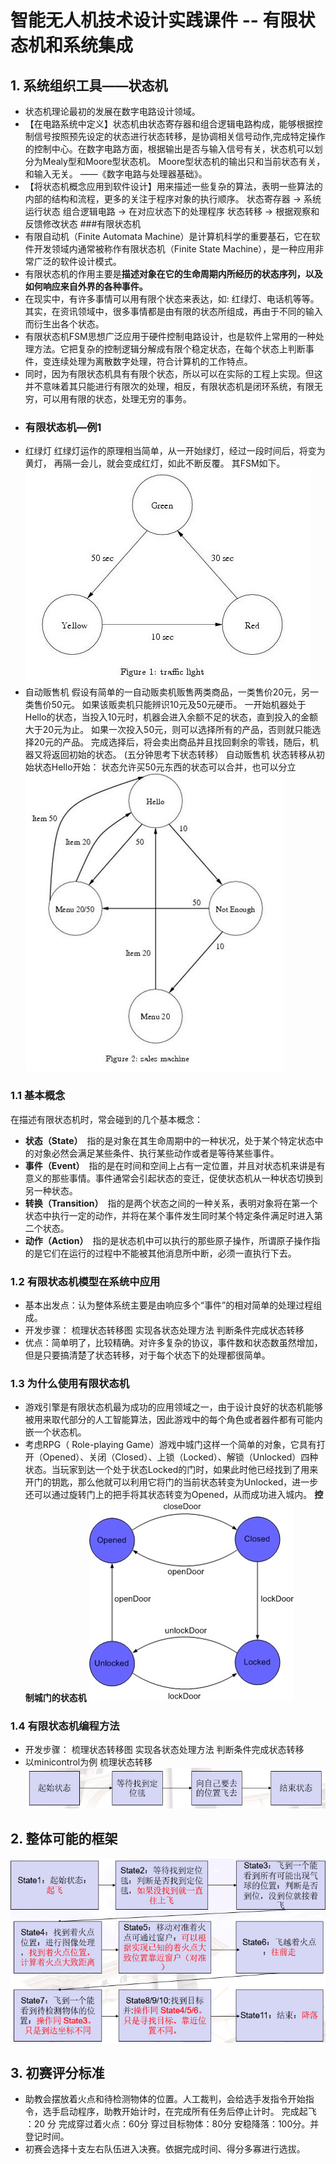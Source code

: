 # 智能无人机技术设计实践课件 -- 有限状态机和系统集成


## 1. 系统组织工具——状态机

- 状态机理论最初的发展在数字电路设计领域。
- 【在电路系统中定义】状态机由状态寄存器和组合逻辑电路构成，能够根据控制信号按照预先设定的状态进行状态转移，是协调相关信号动作,完成特定操作的控制中心。在数字电路方面，根据输出是否与输入信号有关，状态机可以划分为Mealy型和Moore型状态机。 Moore型状态机的输出只和当前状态有关，和输入无关。 ——《数字电路与处理器基础》。
- 【将状态机概念应用到软件设计】用来描述一些复杂的算法，表明一些算法的内部的结构和流程，更多的关注于程序对象的执行顺序。
状态寄存器 -> 系统运行状态
组合逻辑电路 -> 在对应状态下的处理程序
状态转移 -> 根据观察和反馈修改状态
###有限状态机
- 有限自动机（Finite Automata Machine）是计算机科学的重要基石，它在软件开发领域内通常被称作有限状态机（Finite State Machine），是一种应用非常广泛的软件设计模式。
- 有限状态机的作用主要是**描述对象在它的生命周期内所经历的状态序列，以及如何响应来自外界的各种事件。**
- 在现实中，有许多事情可以用有限个状态来表达，如: 红绿灯、电话机等等。 其实，在资讯领域中，很多事情都是由有限的状态所组成，再由于不同的输入而衍生出各个状态。 
- 有限状态机FSM思想广泛应用于硬件控制电路设计，也是软件上常用的一种处理方法。它把复杂的控制逻辑分解成有限个稳定状态，在每个状态上判断事件，变连续处理为离散数字处理，符合计算机的工作特点。
- 同时，因为有限状态机具有有限个状态，所以可以在实际的工程上实现。但这并不意味着其只能进行有限次的处理，相反，有限状态机是闭环系统，有限无穷，可以用有限的状态，处理无穷的事务。
- ### 有限状态机—例1
- 红绿灯
红绿灯运作的原理相当简单，从一开始绿灯，经过一段时间后，将变为黄灯， 再隔一会儿，就会变成红灯，如此不断反覆。 其FSM如下。 
![图片15](./figure/图片40.jpg)
- 自动贩售机
假设有简单的一自动贩卖机贩售两类商品，一类售价20元，另一类售价50元。 如果该贩卖机只能辨识10元及50元硬币。 一开始机器处于Hello的状态，当投入10元时，机器会进入余额不足的状态，直到投入的金额大于20元为止。 如果一次投入50元，则可以选择所有的产品，否则就只能选择20元的产品。 完成选择后，将会卖出商品并且找回剩余的零钱，随后，机器又将返回初始的状态。 (五分钟思考下状态转移）
自动贩售机
状态转移从初始状态Hello开始：
状态允许买50元东西的状态可以合并，也可以分立
![图片15](./figure/图片41.jpg)
### 1.1 基本概念
在描述有限状态机时，常会碰到的几个基本概念：
- **状态（State）**　指的是对象在其生命周期中的一种状况，处于某个特定状态中的对象必然会满足某些条件、执行某些动作或者是等待某些事件。 
- **事件（Event）**　指的是在时间和空间上占有一定位置，并且对状态机来讲是有意义的那些事情。事件通常会引起状态的变迁，促使状态机从一种状态切换到另一种状态。 
- **转换（Transition）**　指的是两个状态之间的一种关系，表明对象将在第一个状态中执行一定的动作，并将在某个事件发生同时某个特定条件满足时进入第二个状态。 
- **动作（Action）**　指的是状态机中可以执行的那些原子操作，所谓原子操作指的是它们在运行的过程中不能被其他消息所中断，必须一直执行下去。 

### 1.2 有限状态机模型在系统中应用
- 基本出发点：认为整体系统主要是由响应多个“事件”的相对简单的处理过程组成。
- 开发步骤：
梳理状态转移图
实现各状态处理方法
判断条件完成状态转移
- 优点：简单明了，比较精确。对许多复杂的协议，事件数和状态数虽然增加，但是只要搞清楚了状态转移，对于每个状态下的处理都很简单。
### 1.3 为什么使用有限状态机
- 游戏引擎是有限状态机最为成功的应用领域之一，由于设计良好的状态机能够被用来取代部分的人工智能算法，因此游戏中的每个角色或者器件都有可能内嵌一个状态机。
- 考虑RPG（ Role-playing Game）游戏中城门这样一个简单的对象，它具有打开（Opened）、关闭（Closed）、上锁（Locked）、解锁（Unlocked）四种状态。当玩家到达一个处于状态Locked的门时，如果此时他已经找到了用来开门的钥匙，那么他就可以利用它将门的当前状态转变为Unlocked，进一步还可以通过旋转门上的把手将其状态转变为Opened，从而成功进入城内。
**控制城门的状态机** 
![图片15](./figure/图片42.jpg)
### 1.4 有限状态机编程方法
- 开发步骤：
梳理状态转移图
实现各状态处理方法
判断条件完成状态转移
- 以minicontrol为例
梳理状态转移
![图片15](./figure/图片43.png)
## 2. 整体可能的框架
![图片15](./figure/图片44.png)
## 3. 初赛评分标准
- 助教会摆放着火点和待检测物体的位置。人工裁判，会给选手发指令开始指令，选手启动程序，助教开始计时，在完成所有任务后停止计时。
完成起飞 ：20 分
完成穿过着火点：60分
穿过目标物体：80分
安稳降落：100分。并登记时间。
- 初赛会选择十支左右队伍进入决赛。依据完成时间、得分多寡进行选拔。
